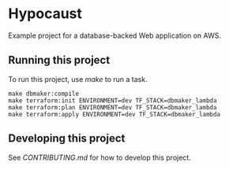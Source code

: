 # Hypocaust

Example project for a database-backed Web application on AWS.

## Running this project

To run this project, use *make* to run a task.

    make dbmaker:compile
    make terraform:init ENVIRONMENT=dev TF_STACK=dbmaker_lambda
    make terraform:plan ENVIRONMENT=dev TF_STACK=dbmaker_lambda
    make terraform:apply ENVIRONMENT=dev TF_STACK=dbmaker_lambda

## Developing this project

See *CONTRIBUTING.md* for how to develop this project.
